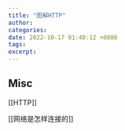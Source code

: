 ```yaml
---
title: "图解HTTP"
author: 
categories: 
date: 2022-10-17 01:40:12 +0800
tags: 
excerpt: 
---
```









## Misc

[[HTTP]]

[[网络是怎样连接的]]


